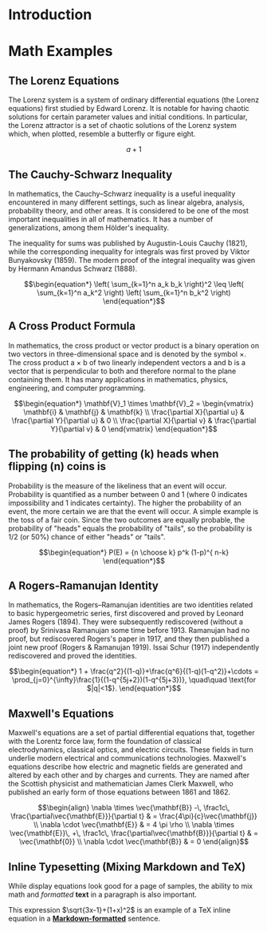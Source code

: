 # Introduction

# Math Examples

## The Lorenz Equations

The Lorenz system is a system of ordinary differential equations (the Lorenz equations) first studied by Edward Lorenz. It is notable for having chaotic solutions for certain parameter values and initial conditions. In particular, the Lorenz attractor is a set of chaotic solutions of the Lorenz system which, when plotted, resemble a butterfly or figure eight.


$$a+1$$



## The Cauchy-Schwarz Inequality

In mathematics, the Cauchy–Schwarz inequality is a useful inequality encountered in many different settings, such as linear algebra, analysis, probability theory, and other areas. It is considered to be one of the most important inequalities in all of mathematics. It has a number of generalizations, among them Hölder's inequality.

The inequality for sums was published by Augustin-Louis Cauchy (1821), while the corresponding inequality for integrals was first proved by Viktor Bunyakovsky (1859). The modern proof of the integral inequality was given by Hermann Amandus Schwarz (1888).

$$\begin{equation*}
\left( \sum_{k=1}^n a_k b_k \right)^2 \leq \left( \sum_{k=1}^n a_k^2 \right) \left( \sum_{k=1}^n b_k^2 \right)
\end{equation*}$$

## A Cross Product Formula

In mathematics, the cross product or vector product is a binary operation on two vectors in three-dimensional space and is denoted by the symbol ×. The cross product a × b of two linearly independent vectors a and b is a vector that is perpendicular to both and therefore normal to the plane containing them. It has many applications in mathematics, physics, engineering, and computer programming.

$$\begin{equation*}
\mathbf{V}_1 \times \mathbf{V}_2 =  \begin{vmatrix}
\mathbf{i} & \mathbf{j} & \mathbf{k} \\
\frac{\partial X}{\partial u} &  \frac{\partial Y}{\partial u} & 0 \\
\frac{\partial X}{\partial v} &  \frac{\partial Y}{\partial v} & 0
\end{vmatrix}
\end{equation*}$$

## The probability of getting \(k\) heads when flipping \(n\) coins is

Probability is the measure of the likeliness that an event will occur. Probability is quantified as a number between 0 and 1 (where 0 indicates impossibility and 1 indicates certainty). The higher the probability of an event, the more certain we are that the event will occur. A simple example is the toss of a fair coin. Since the two outcomes are equally probable, the probability of "heads" equals the probability of "tails", so the probability is 1/2 (or 50%) chance of either "heads" or "tails".

$$\begin{equation*}
P(E)   = {n \choose k} p^k (1-p)^{ n-k}
\end{equation*}$$

## A Rogers-Ramanujan Identity

In mathematics, the Rogers–Ramanujan identities are two identities related to basic hypergeometric series, first discovered and proved by Leonard James Rogers (1894). They were subsequently rediscovered (without a proof) by Srinivasa Ramanujan some time before 1913. Ramanujan had no proof, but rediscovered Rogers's paper in 1917, and they then published a joint new proof (Rogers & Ramanujan 1919). Issai Schur (1917) independently rediscovered and proved the identities.

$$\begin{equation*}
1 + \frac{q^2}{(1-q)}+\frac{q^6}{(1-q)(1-q^2)}+\cdots =
\prod_{j=0}^{\infty}\frac{1}{(1-q^{5j+2})(1-q^{5j+3})},
\quad\quad \text{for $|q|<1$}.
\end{equation*}$$

## Maxwell's Equations

Maxwell's equations are a set of partial differential equations that, together with the Lorentz force law, form the foundation of classical electrodynamics, classical optics, and electric circuits. These fields in turn underlie modern electrical and communications technologies. Maxwell's equations describe how electric and magnetic fields are generated and altered by each other and by charges and currents. They are named after the Scottish physicist and mathematician James Clerk Maxwell, who published an early form of those equations between 1861 and 1862.

$$\begin{align}
\nabla \times \vec{\mathbf{B}} -\, \frac1c\, \frac{\partial\vec{\mathbf{E}}}{\partial t} & = \frac{4\pi}{c}\vec{\mathbf{j}} \\   \nabla \cdot \vec{\mathbf{E}} & = 4 \pi \rho \\
\nabla \times \vec{\mathbf{E}}\, +\, \frac1c\, \frac{\partial\vec{\mathbf{B}}}{\partial t} & = \vec{\mathbf{0}} \\
\nabla \cdot \vec{\mathbf{B}} & = 0
\end{align}$$

## Inline Typesetting (Mixing Markdown and TeX)

While display equations look good for a page of samples, the ability to mix math and *formatted* **text** in a paragraph is also important.

This expression $\sqrt{3x-1}+(1+x)^2$ is an example of a TeX inline equation in a **[Markdown-formatted](http://daringfireball.net/projects/markdown/)** sentence.
